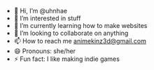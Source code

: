 - 👋 Hi, I’m @uhnhae
- 👀 I’m interested in stuff
- 🌱 I’m currently learning how to make websites
- 💞️ I’m looking to collaborate on anything
- 📫 How to reach me animekinz3d@gmail.com
- 😄 Pronouns: she/her
- ⚡ Fun fact: I like making indie games

<!---
uhnhae/uhnhae is a ✨ special ✨ repository because its `README.md` (this file) appears on your GitHub profile.
You can click the Preview link to take a look at your changes.
--->
